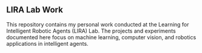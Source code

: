 ## LIRA Lab Work
This repository contains my personal work conducted at the Learning for Intelligent Robotic Agents (LIRA) Lab. The projects and experiments documented here focus on machine learning, computer vision, and robotics applications in intelligent agents.

